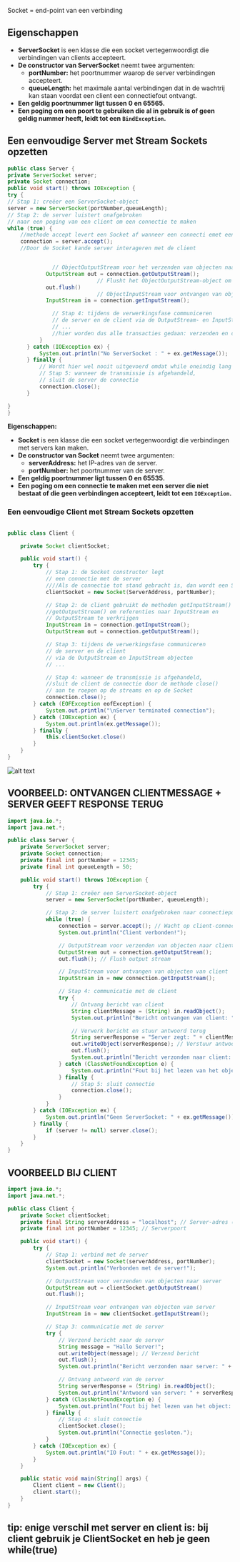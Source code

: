 Socket = end-point van een verbinding

## **Eigenschappen**

- **ServerSocket** is een klasse die een socket vertegenwoordigt die verbindingen van clients accepteert.
- **De constructor van ServerSocket** neemt twee argumenten:
  - **portNumber:** het poortnummer waarop de server verbindingen accepteert.
  - **queueLength:** het maximale aantal verbindingen dat in de wachtrij kan staan voordat een client een connectiefout ontvangt.
- **Een geldig poortnummer ligt tussen 0 en 65565.**
- **Een poging om een poort te gebruiken die al in gebruik is of geen geldig nummer heeft, leidt tot een `BindException`.**

## Een eenvoudige Server met Stream Sockets opzetten

```java
public class Server {
private ServerSocket server;
private Socket connection;
public void start() throws IOException {
try {
// Stap 1: creëer een ServerSocket-object
server = new ServerSocket(portNumber,queueLength);
// Stap 2: de server luistert onafgebroken
// naar een poging van een client om een connectie te maken
while (true) {
    //methode accept levert een Socket af wanneer een connecti emet een client tot stand gekomen is
    connection = server.accept();
    //Door de Socket kande server interageren met de client


              // ObjectOutputStream voor het verzenden van objecten naar client
            OutputStream out = connection.getOutputStream();
    						// Flusht het ObjectOutputStream-object om alle gegevens te verzenden
            out.flush()
    						// ObjectInputStream voor ontvangen van objecten
            InputStream in = connection.getInputStream();

              // Stap 4: tijdens de verwerkingsfase communiceren
              // de server en de client via de OutputStream- en InputStream-objecten
              // ...
              //hier worden dus alle transacties gedaan: verzenden en ontvangen tussen client en server
          }
      } catch (IOException ex) {
          System.out.println("No ServerSocket : " + ex.getMessage());
      } finally {
          // Wordt hier wel nooit uitgevoerd omdat while oneindig lang loopt
          // Stap 5: wanneer de transmissie is afgehandeld,
          // sluit de server de connectie
          connection.close();
      }

}
}

```

**Eigenschappen:**

- **Socket** is een klasse die een socket vertegenwoordigt die verbindingen met servers kan maken.
- **De constructor van Socket** neemt twee argumenten:
  - **serverAddress:** het IP-adres van de server.
  - **portNumber:** het poortnummer van de server.
- **Een geldig poortnummer ligt tussen 0 en 65535.**
- **Een poging om een connectie te maken met een server die niet bestaat of die geen verbindingen accepteert, leidt tot een `IOException`.**

### Een eenvoudige Client met Stream Sockets opzetten

```java

public class Client {

    private Socket clientSocket;

    public void start() {
        try {
            // Stap 1: de Socket constructor legt
            // een connectie met de server
            ////Als de connectie tot stand gebracht is, dan wordt een Socket afgeleverd
            clientSocket = new Socket(ServerAddress, portNumber);

            // Stap 2: de client gebruikt de methoden getInputStream() en
            //getOutputStream() om referenties naar InputStream en
            // OutputStream te verkrijgen
            InputStream in = connection.getInputStream();
            OutputStream out = connection.getOutputStream();

            // Stap 3: tijdens de verwerkingsfase communiceren
            // de server en de client
            // via de OutputStream en InputStream objecten
            // ...

            // Stap 4: wanneer de transmissie is afgehandeld,
            //sluit de client de connectie door de methode close()
            // aan te roepen op de streams en op de Socket
            connection.close();
        } catch (EOFException eofException) {
            System.out.println("\nServer terminated connection");
        } catch (IOException ex) {
            System.out.println(ex.getMessage());
        } finally {
            this.clientSocket.close()
        }
    }
}
```

![alt text](image.png)

## VOORBEELD: ONTVANGEN CLIENTMESSAGE + SERVER GEEFT RESPONSE TERUG

```java
import java.io.*;
import java.net.*;

public class Server {
    private ServerSocket server;
    private Socket connection;
    private final int portNumber = 12345;
    private final int queueLength = 50;

    public void start() throws IOException {
        try {
            // Stap 1: creëer een ServerSocket-object
            server = new ServerSocket(portNumber, queueLength);

            // Stap 2: de server luistert onafgebroken naar connectiepogingen
            while (true) {
                connection = server.accept(); // Wacht op client-connectie
                System.out.println("Client verbonden!");

                // OutputStream voor verzenden van objecten naar client
                OutputStream out = connection.getOutputStream();
                out.flush(); // Flush output stream

                // InputStream voor ontvangen van objecten van client
                InputStream in = new connection.getInputStream();

                // Stap 4: communicatie met de client
                try {
                    // Ontvang bericht van client
                    String clientMessage = (String) in.readObject();
                    System.out.println("Bericht ontvangen van client: " + clientMessage);

                    // Verwerk bericht en stuur antwoord terug
                    String serverResponse = "Server zegt: " + clientMessage.toUpperCase();
                    out.writeObject(serverResponse); // Verstuur antwoord naar client
                    out.flush();
                    System.out.println("Bericht verzonden naar client: " + serverResponse);
                } catch (ClassNotFoundException e) {
                    System.out.println("Fout bij het lezen van het object: " + e.getMessage());
                } finally {
                    // Stap 5: sluit connectie
                    connection.close();
                }
            }
        } catch (IOException ex) {
            System.out.println("Geen ServerSocket: " + ex.getMessage());
        } finally {
            if (server != null) server.close();
        }
    }
}
```

## VOORBEELD BIJ CLIENT

```java
import java.io.*;
import java.net.*;

public class Client {
    private Socket clientSocket;
    private final String serverAddress = "localhost"; // Server-adres (localhost voor lokaal)
    private final int portNumber = 12345; // Serverpoort

    public void start() {
        try {
            // Stap 1: verbind met de server
            clientSocket = new Socket(serverAddress, portNumber);
            System.out.println("Verbonden met de server!");

            // OutputStream voor verzenden van objecten naar server
            OutputStream out = clientSocket.getOutputStream()
            out.flush();

            // InputStream voor ontvangen van objecten van server
            InputStream in = new clientSocket.getInputStream();

            // Stap 3: communicatie met de server
            try {
                // Verzend bericht naar de server
                String message = "Hallo Server!";
                out.writeObject(message); // Verzend bericht
                out.flush();
                System.out.println("Bericht verzonden naar server: " + message);

                // Ontvang antwoord van de server
                String serverResponse = (String) in.readObject();
                System.out.println("Antwoord van server: " + serverResponse);
            } catch (ClassNotFoundException e) {
                System.out.println("Fout bij het lezen van het object: " + e.getMessage());
            } finally {
                // Stap 4: sluit connectie
                clientSocket.close();
                System.out.println("Connectie gesloten.");
            }
        } catch (IOException ex) {
            System.out.println("IO Fout: " + ex.getMessage());
        }
    }

    public static void main(String[] args) {
        Client client = new Client();
        client.start();
    }
}

```

## tip: enige verschil met server en client is: bij client gebruik je ClientSocket en heb je geen while(true)
